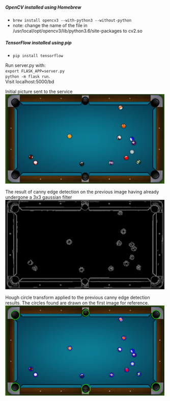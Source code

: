##### OpenCV installed using Homebrew
  * `brew install opencv3 --with-python3 --without-python`
  * note: change the name of the file in /usr/local/opt/opencv3/lib/python3.6/site-packages to cv2.so

##### TensorFlow installed using pip
  * `pip install tensorflow`

Run server.py with:  
`export FLASK_APP=server.py`    
`python -m flask run`.  
Visit localhost:5000/bd

Initial picture sent to the service  
<img src="Images/after.png" width="500" />

The result of canny edge detection on the previous image having already undergone
a 3x3 gaussian filter  
<img src="Images/canny.png" width="500" />

Hough circle transform applied to the previous canny edge detection
results. The circles found are drawn on the first image for reference.  
<img src="Images/orig.png" width="500" />




